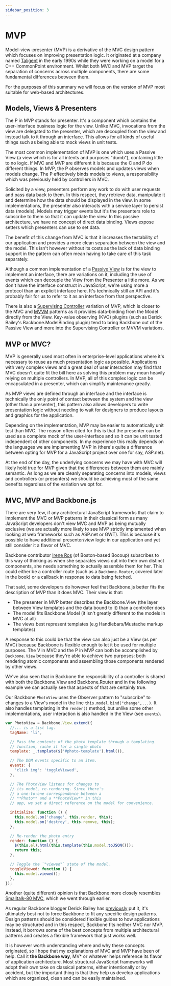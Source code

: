 ```yaml
---
sidebar_position: 3
---
```


# MVP

Model-view-presenter (MVP) is a derivative of the MVC design pattern which focuses on improving presentation logic. It originated at a company named [Taligent](https://en.wikipedia.org/wiki/Taligent) in the early 1990s while they were working on a model for a C++ CommonPoint environment. Whilst both MVC and MVP target the separation of concerns across multiple components, there are some fundamental differences between them.

For the purposes of this summary we will focus on the version of MVP most suitable for web-based architectures.

## Models, Views & Presenters

The P in MVP stands for presenter. It's a component which contains the user-interface business logic for the view. Unlike MVC, invocations from the view are delegated to the presenter, which are decoupled from the view and instead talk to it through an interface. This allows for all kinds of useful things such as being able to mock views in unit tests.

The most common implementation of MVP is one which uses a Passive View (a view which is for all intents and purposes "dumb"), containing little to no logic. If MVC and MVP are different it is because the C and P do different things. In MVP, the P observes models and updates views when models change. The P effectively binds models to views, a responsibility which was previously held by controllers in MVC.

Solicited by a view, presenters perform any work to do with user requests and pass data back to them. In this respect, they retrieve data, manipulate it and determine how the data should be displayed in the view. In some implementations, the presenter also interacts with a service layer to persist data (models). Models may trigger events but it's the presenters role to subscribe to them so that it can update the view. In this passive architecture, we have no concept of direct data binding. Views expose setters which presenters can use to set data.

The benefit of this change from MVC is that it increases the testability of our application and provides a more clean separation between the view and the model. This isn't however without its costs as the lack of data binding support in the pattern can often mean having to take care of this task separately.

Although a common implementation of a [Passive View](https://martinfowler.com/eaaDev/PassiveScreen.html) is for the view to implement an interface, there are variations on it, including the use of events which can decouple the View from the Presenter a little more. As we don't have the interface construct in JavaScript, we're using more a protocol than an explicit interface here. It's technically still an API and it's probably fair for us to refer to it as an interface from that perspective.

There is also a [Supervising Controller](https://martinfowler.com/eaaDev/SupervisingPresenter.html) variation of MVP, which is closer to the MVC and [MVVM](https://en.wikipedia.org/wiki/Model%E2%80%93view%E2%80%93viewmodel) patterns as it provides data-binding from the Model directly from the View. Key-value observing (KVO) plugins (such as Derick Bailey's Backbone.ModelBinding plugin) tend to bring Backbone out of the Passive View and more into the Supervising Controller or MVVM variations.

## MVP or MVC?

MVP is generally used most often in enterprise-level applications where it's necessary to reuse as much presentation logic as possible. Applications with very complex views and a great deal of user interaction may find that MVC doesn't quite fit the bill here as solving this problem may mean heavily relying on multiple controllers. In MVP, all of this complex logic can be encapsulated in a presenter, which can simplify maintenance greatly.

As MVP views are defined through an interface and the interface is technically the only point of contact between the system and the view (other than a presenter), this pattern also allows developers to write presentation logic without needing to wait for designers to produce layouts and graphics for the application.

Depending on the implementation, MVP may be easier to automatically unit test than MVC. The reason often cited for this is that the presenter can be used as a complete mock of the user-interface and so it can be unit tested independent of other components. In my experience this really depends on the languages we are implementing MVP in (there's quite a difference between opting for MVP for a JavaScript project over one for say, ASP.net).

At the end of the day, the underlying concerns we may have with MVC will likely hold true for MVP given that the differences between them are mainly semantic. As long as we are cleanly separating concerns into models, views and controllers (or presenters) we should be achieving most of the same benefits regardless of the variation we opt for.

## MVC, MVP and Backbone.js

There are very few, if any architectural JavaScript frameworks that claim to implement the MVC or MVP patterns in their classical form as many JavaScript developers don't view MVC and MVP as being mutually exclusive (we are actually more likely to see MVP strictly implemented when looking at web frameworks such as ASP.net or GWT). This is because it's possible to have additional presenter/view logic in our application and yet still consider it a flavor of MVC.

Backbone contributor [Irene Ros](http://ireneros.com/) (of Boston-based Bocoup) subscribes to this way of thinking as when she separates views out into their own distinct components, she needs something to actually assemble them for her. This could either be a controller route (such as a `Backbone.Router`, covered later in the book) or a callback in response to data being fetched.

That said, some developers do however feel that Backbone.js better fits the description of MVP than it does MVC. Their view is that:

- The presenter in MVP better describes the Backbone.View (the layer between View templates and the data bound to it) than a controller does
- The model fits Backbone.Model (it isn't greatly different to the models in MVC at all)
- The views best represent templates (e.g Handlebars/Mustache markup templates)

A response to this could be that the view can also just be a View (as per MVC) because Backbone is flexible enough to let it be used for multiple purposes. The V in MVC and the P in MVP can both be accomplished by `Backbone.View` because they're able to achieve two purposes: both rendering atomic components and assembling those components rendered by other views.

We've also seen that in Backbone the responsibility of a controller is shared with both the Backbone.View and Backbone.Router and in the following example we can actually see that aspects of that are certainly true.

Our Backbone `PhotoView` uses the Observer pattern to "subscribe" to changes to a View's model in the line `this.model.bind("change",...)`. It also handles templating in the `render()` method, but unlike some other implementations, user interaction is also handled in the View (see `events`).

```js
var PhotoView = Backbone.View.extend({
  //... is a list tag.
  tagName: 'li',

  // Pass the contents of the photo template through a templating
  // function, cache it for a single photo
  template: _.template($('#photo-template').html()),

  // The DOM events specific to an item.
  events: {
    'click img': 'toggleViewed',
  },

  // The PhotoView listens for changes to
  // its model, re-rendering. Since there's
  // a one-to-one correspondence between a
  // **Photo** and a **PhotoView** in this
  // app, we set a direct reference on the model for convenience.

  initialize: function () {
    this.model.on('change', this.render, this);
    this.model.on('destroy', this.remove, this);
  },

  // Re-render the photo entry
  render: function () {
    $(this.el).html(this.template(this.model.toJSON()));
    return this;
  },

  // Toggle the `"viewed"` state of the model.
  toggleViewed: function () {
    this.model.viewed();
  },
});
```

Another (quite different) opinion is that Backbone more closely resembles [Smalltalk-80 MVC](https://martinfowler.com/eaaDev/uiArchs.html#ModelViewController), which we went through earlier.

As regular Backbone blogger Derick Bailey has [previously](https://lostechies.com/derickbailey/2011/12/23/backbone-js-is-not-an-mvc-framework/) put it, it's ultimately best not to force Backbone to fit any specific design patterns. Design patterns should be considered flexible guides to how applications may be structured and in this respect, Backbone fits neither MVC nor MVP. Instead, it borrows some of the best concepts from multiple architectural patterns and creates a flexible framework that just works well.

It is however worth understanding where and why these concepts originated, so I hope that my explanations of MVC and MVP have been of help. Call it **the Backbone way**, MV\* or whatever helps reference its flavor of application architecture. Most structural JavaScript frameworks will adopt their own take on classical patterns, either intentionally or by accident, but the important thing is that they help us develop applications which are organized, clean and can be easily maintained.
